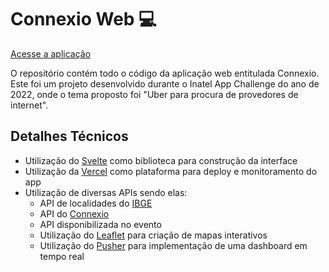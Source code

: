 # Connexio Web 💻

[Acesse a aplicação](https://app-challenge-web.vercel.app)

O repositório contém todo o código da aplicação web entitulada Connexio. Este foi um projeto desenvolvido durante o Inatel App Challenge do ano de 2022, onde o tema proposto foi "Uber para procura de provedores de internet".

## Detalhes Técnicos
- Utilização do [Svelte](https://svelte.dev) como biblioteca para construção da interface
- Utilização da [Vercel](https://vercel.com) como plataforma para deploy e monitoramento do app
- Utilização de diversas APIs sendo elas:
  - API de localidades do [IBGE](https://servicodados.ibge.gov.br/api/docs/localidades?versao=1#api-_)
  - API do [Connexio](https://github.com/gtvb/app-challenge-server)
  - API disponibilizada no evento
  - Utilização do [Leaflet](https://leafletjs.com/) para criação de mapas interativos
  - Utilização do [Pusher](https://pusher.com/) para implementação de uma dashboard em tempo real
